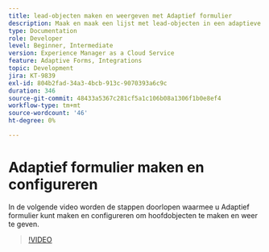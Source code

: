 ```yaml
---
title: lead-objecten maken en weergeven met Adaptief formulier
description: Maak en maak een lijst met lead-objecten in een adaptieve vorm met behulp van de dynamische integratie.
type: Documentation
role: Developer
level: Beginner, Intermediate
version: Experience Manager as a Cloud Service
feature: Adaptive Forms, Integrations
topic: Development
jira: KT-9839
exl-id: 804b2fad-34a3-4bcb-913c-9070393a6c9c
duration: 346
source-git-commit: 48433a5367c281cf5a1c106b08a1306f1b0e8ef4
workflow-type: tm+mt
source-wordcount: '46'
ht-degree: 0%

---
```


# Adaptief formulier maken en configureren


In de volgende video worden de stappen doorlopen waarmee u Adaptief formulier kunt maken en configureren om hoofdobjecten te maken en weer te geven.

>[!VIDEO](https://video.tv.adobe.com/v/3449314?quality=12&learn=on&captions=dut)
